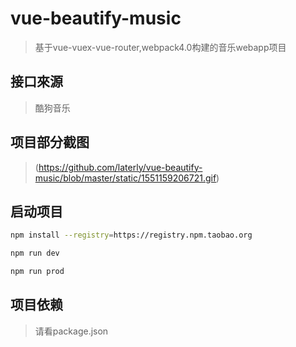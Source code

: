 # vue-beautify-music
> 基于vue-vuex-vue-router,webpack4.0构建的音乐webapp项目

## 接口來源

> 酷狗音乐

## 项目部分截图

> (https://github.com/laterly/vue-beautify-music/blob/master/static/1551159206721.gif)

## 启动项目

``` bash
npm install --registry=https://registry.npm.taobao.org

npm run dev

npm run prod

```

## 项目依赖

> 请看package.json

